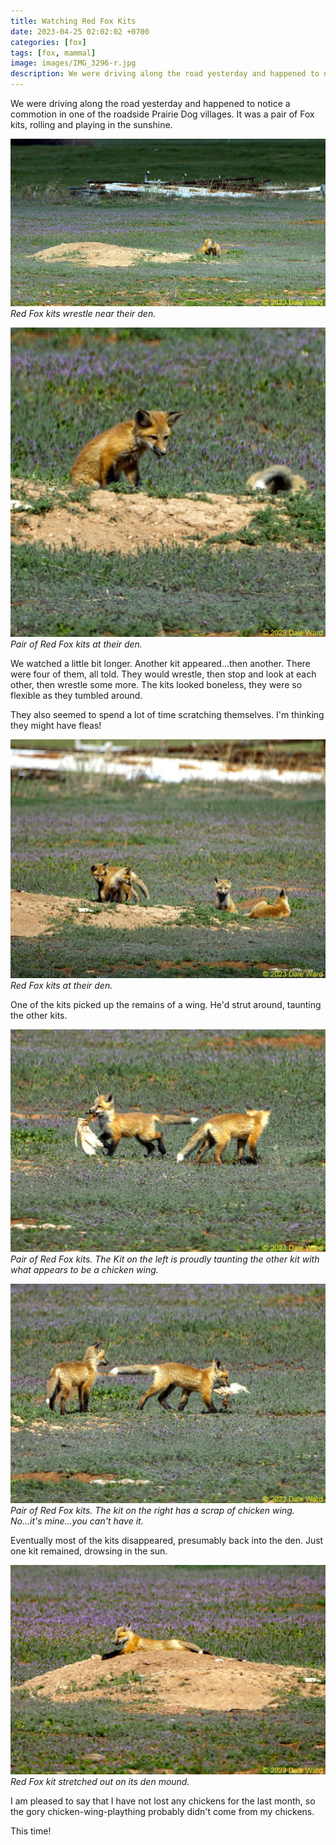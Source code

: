 ```yaml
---
title: Watching Red Fox Kits
date: 2023-04-25 02:02:02 +0700
categories: [fox]
tags: [fox, mammal]
image: images/IMG_3296-r.jpg
description: We were driving along the road yesterday and happened to notice a commotion in one of the roadside Prairie Dog villages. It was a pair of Fox kits, rolling and playing in the sunshine. We watched a little bit longer.…
---
```


We were driving along the road yesterday and happened to notice a commotion in one of the roadside Prairie Dog villages. It was a pair of Fox kits, rolling and playing in the sunshine.

![picture](images/IMG_3147-r.jpg)
*Red Fox kits wrestle near their den.*

![picture](images/IMG_3296-r.jpg)
*Pair of Red Fox kits at their den.*

We watched a little bit longer. Another kit appeared...then another. There were four of them, all told. They would wrestle, then stop and look at each other, then wrestle some more. The kits looked boneless, they were so flexible as they tumbled around.

They also seemed to spend a lot of time scratching themselves. I'm thinking they might have fleas!

![picture](images/IMG_3180-r.jpg)
*Red Fox kits at their den.*

One of the kits picked up the remains of a wing. He'd strut around, taunting the other kits.

![picture](images/IMG_3286-r.jpg)
*Pair of Red Fox kits. The Kit on the left is proudly taunting the other kit with what appears to be a chicken wing.*

![picture](images/IMG_3279_01-r.jpg)
*Pair of Red Fox kits. The kit on the right has a scrap of chicken wing. No...it's mine...you can't have it.*

Eventually most of the kits disappeared, presumably back into the den. Just one kit remained, drowsing in the sun.

![picture](images/IMG_3246-r.jpg)
*Red Fox kit stretched out on its den mound.*

I am pleased to say that I have not lost any chickens for the last month, so the gory chicken-wing-plaything probably didn't come from my chickens.

This time!
